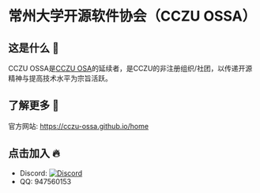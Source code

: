 # 常州大学开源软件协会（CCZU OSSA）

## 这是什么 🤔

CCZU OSSA是[CCZU OSA](https://github.com/cczu-osa)的延续者，是CCZU的非注册组织/社团，以传递开源精神与提高技术水平为宗旨活跃。

## 了解更多 📄

官方网站: https://cczu-ossa.github.io/home

## 点击加入 🔥

 - Discord: [![Discord](https://discord.com/api/guilds/1152430589799039116/widget.png)](https://discord.gg/4GcpTTCh)
 - QQ: 947560153
